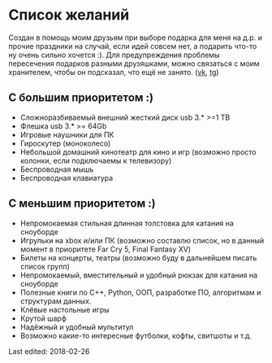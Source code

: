 # Список желаний

Создан в помощь моим друзьям при выборе подарка для меня на д.р. и прочие праздники на случай, если идей совсем нет, а подарить что-то ну очень сильно хочется :). Для предупреждения проблемы пересечения подарков разными друзяшками, можно связаться с моим хранителем, чтобы он подсказал, что ещё не занято. ([vk](https://vk.com/rm_bk), [tg](https://t.me/rm_bk))

## С большим приоритетом :)

* Сложноразбиваемый внешний жесткий диск usb 3.* >=1 TB
* Флешка usb 3.* >= 64Gb
* Игровые наушники для ПК
* Гироскутер (моноколесо)
* Небольшой домашний кинотеатр для кино и игр (возможно просто колонки, если подключаемы к телевизору)
* Беспроводная мышь
* Беспроводная клавиатура

## С меньшим приоритетом :)

* Непромокаемая стильная длинная толстовка для катания на сноуборде
* Игрульки на xbox и/или ПК (возможно составлю список, но в данный момент в приоритете Far Cry 5, Final Fantasy XV)
* Билеты на концерты, театры (возможно буду в дальнейшем писать список групп)
* Непромокаемый, вместительный и удобный рюкзак для катания на сноуборде
* Полезные книги по C++, Python, ООП, разработке ПО, алгоритмам и структурам данных.
* Клёвые настольные игры
* Крутой шарф
* Надёжный и удобный мультитул
* Возможно какие-то интересные футболки, кофты, свитшоты и т.д.

Last edited: 2018-02-26
